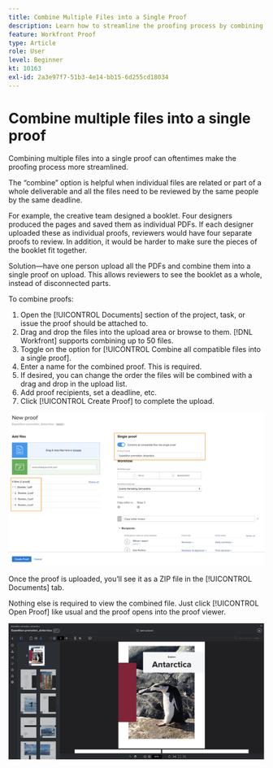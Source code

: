 ```yaml
---
title: Combine Multiple Files into a Single Proof
description: Learn how to streamline the proofing process by combining multiple files into a single proof in [!DNL  ].
feature: Workfront Proof
type: Article
role: User
level: Beginner
kt: 10163
exl-id: 2a3e97f7-51b3-4e14-bb15-6d255cd18034
---
```

# Combine multiple files into a single proof

Combining multiple files into a single proof can oftentimes make the proofing process more streamlined.

The “combine” option is helpful when individual files are related or part of a whole deliverable and all the files need to be reviewed by the same people by the same deadline.

For example, the creative team designed a booklet. Four designers produced the pages and saved them as individual PDFs. If each designer uploaded these as individual proofs, reviewers would have four separate proofs to review. In addition, it would be harder to make sure the pieces of the booklet fit together.

Solution—have one person upload all the PDFs and combine them into a single proof on upload. This allows reviewers to see the booklet as a whole, instead of disconnected parts.

To combine proofs:

1. Open the [!UICONTROL Documents] section of the project, task, or issue the proof should be attached to.
2. Drag and drop the files into the upload area or browse to them. [!DNL Workfront] supports combining up to 50 files.
3. Toggle on the option for [!UICONTROL Combine all compatible files into a single proof].
4. Enter a name for the combined proof. This is required.
5. If desired, you can change the order the files will be combined with a drag and drop in the upload list.
6. Add proof recipients, set a deadline, etc.
7. Click [!UICONTROL Create Proof] to complete the upload.

![An image of the [!UICONTROL New proof] window with the uploaded files list and [!UICONTROL Single proof] sections highlighted.](assets/combine-proofs.png)

Once the proof is uploaded, you’ll see it as a ZIP file in the [!UICONTROL Documents] tab.

Nothing else is required to view the combined file. Just click [!UICONTROL Open Proof] like usual and the proof opens into the proof viewer.

![An image of the proof viewer with a multi-page proof visible.](assets/combine-proofs-2.png)

<!--
##Learn more
* Create a multi-page proof
-->
